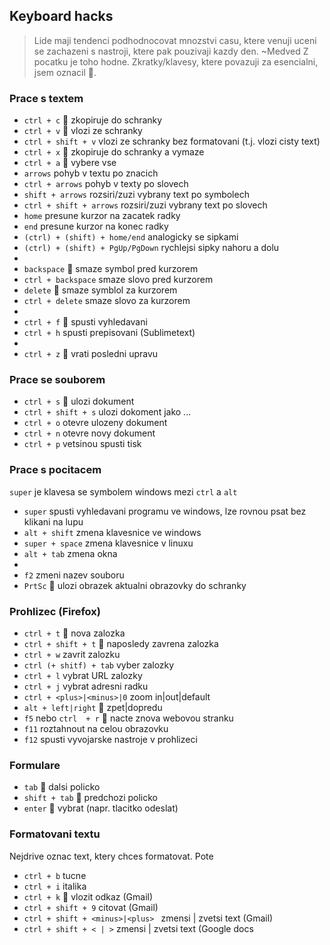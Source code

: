 ## Keyboard hacks
> Lide maji tendenci podhodnocovat mnozstvi casu, ktere venuji uceni se zachazeni s nastroji, ktere pak pouzivaji kazdy den.
>  ~Medved
Z pocatku je toho hodne. Zkratky/klavesy, ktere povazuji za esencialni, jsem oznacil 🐋.
### Prace s textem
- `ctrl + c` 🐋 zkopiruje do schranky  
- `ctrl + v` 🐋 vlozi ze schranky  
- `ctrl + shift + v` vlozi ze schranky bez formatovani (t.j. vlozi cisty text)
- `ctrl + x` 🐋 zkopiruje do schranky a vymaze  
- `ctrl + a` 🐋 vybere vse  
- `arrows` pohyb v textu po znacich  
- `ctrl + arrows` pohyb v texty po slovech  
- `shift + arrows` rozsiri/zuzi vybrany text po symbolech  
- `ctrl + shift + arrows` rozsiri/zuzi vybrany text po slovech  
- `home` presune kurzor na zacatek radky
- `end` presune kurzor na konec radky
- `(ctrl) + (shift) + home/end` analogicky se sipkami 
- `(ctrl) + (shift) + PgUp/PgDown` rychlejsi sipky nahoru a dolu  
-  
- `backspace` 🐋 smaze symbol pred kurzorem  
- `ctrl + backspace` smaze slovo pred kurzorem  
- `delete` 🐋 smaze symblol za kurzorem  
- `ctrl + delete` smaze slovo za kurzorem  
-  
- `ctrl + f` 🐋 spusti vyhledavani  
- `ctrl + h` spusti prepisovani (Sublimetext)
- 
- `ctrl + z` 🐋 vrati posledni upravu

### Prace se souborem
- `ctrl + s` 🐋 ulozi dokument  
- `ctrl + shift + s` ulozi dokoment jako ...  
- `ctrl + o` otevre ulozeny dokument  
- `ctrl + n` otevre novy dokument  
- `ctrl + p` vetsinou spusti tisk  

### Prace s pocitacem
`super` je klavesa se symbolem windows mezi `ctrl` a `alt`  
- `super` spusti vyhledavani programu ve windows, lze rovnou psat bez klikani na lupu  
- `alt + shift` zmena klavesnice ve windows  
- `super + space` zmena klavesnice v linuxu  
- `alt + tab` zmena okna  
-    
- `f2` zmeni nazev souboru  
- `PrtSc` 🐋 ulozi obrazek aktualni obrazovky do schranky  

### Prohlizec (Firefox)
- `ctrl + t` 🐋 nova zalozka
- `ctrl + shift + t` 🐋 naposledy zavrena zalozka
- `ctrl + w` zavrit zalozku
- `ctrl (+ shitf) + tab` vyber zalozky
- `ctrl + l` vybrat URL zalozky
- `ctrl + j` vybrat adresni radku
- `ctrl + <plus>|<minus>|0` zoom in|out|default
- `alt + left|right` 🐋 zpet|dopredu
- `f5` nebo `ctrl  + r` 🐋 nacte znova webovou stranku  
- `f11` roztahnout na celou obrazovku  
- `f12` spusti vyvojarske nastroje v prohlizeci  
### Formulare
- `tab` 🐋 dalsi policko
- `shift + tab` 🐋 predchozi policko
- `enter` 🐋 vybrat (napr. tlacitko odeslat)
### Formatovani textu
Nejdrive oznac text, ktery chces formatovat. Pote
- `ctrl + b` tucne
- `ctrl + i` italika
- `ctrl + k` 🐋 vlozit odkaz (Gmail)
- `ctrl + shift + 9` citovat (Gmail)
- `ctrl + shift + <minus>|<plus> ` zmensi | zvetsi text (Gmail)
- `ctrl + shift + < | >` zmensi | zvetsi text (Google docs
